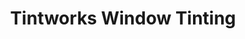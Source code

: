---
title: "Tintworks Window Tinting"
url: /thomasville/tintworks-window-tinting/
shop: car repair
---